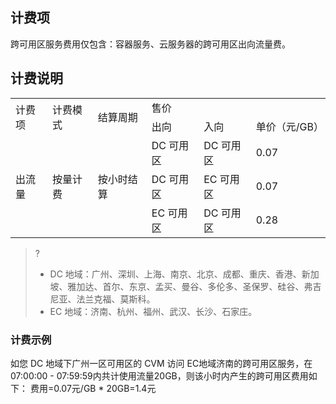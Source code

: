﻿
## 计费项
跨可用区服务费用仅包含：容器服务、云服务器的跨可用区出向流量费。
## 计费说明

<table >
<tr >
<td  rowspan="2" >计费项</td>
<td  rowspan="2">计费模式</td>
<td  rowspan="2">结算周期</td>
<td colspan="3" >售价</td>
</tr>
<tr >
<td >出向</td>
<td >入向</td>
<td >单价（元/GB）</td>
</tr>
<tr >
<td rowspan="3" >出流量</td>
<td rowspan="3">按量计费</td>
<td rowspan="3">按小时结算</td>
<td >DC 可用区</td>
<td >DC 可用区</td>
<td >0.07</td>
</tr>
<tr >
<td >DC 可用区</td>
<td >EC 可用区</td>
<td >0.07</td>
</tr>
<tr >
<td >EC 可用区</td>
<td >DC 可用区</td>
<td >0.28</td>
</tr>
</table>

>? 
>+ DC 地域：广州、深圳、上海、南京、北京、成都、重庆、香港、新加坡、雅加达、首尔、东京、孟买、曼谷、多伦多、圣保罗、硅谷、弗吉尼亚、法兰克福、莫斯科。
>+ EC 地域：济南、杭州、福州、武汉、长沙、石家庄。
>

### 计费示例
如您 DC 地域下广州一区可用区的 CVM 访问 EC地域济南的跨可用区服务，在07:00:00 - 07:59:59内共计使用流量20GB，则该小时内产生的跨可用区费用如下：
费用=0.07元/GB * 20GB=1.4元